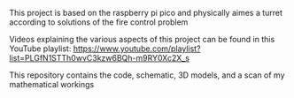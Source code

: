 This project is based on the raspberry pi pico and physically aimes a turret according to solutions of the fire control problem

Videos explaining the various aspects of this project can be found in this YouTube playlist: https://www.youtube.com/playlist?list=PLGfN1STTh0wvC3kzw6BQh-m9RY0Xc2X_s

This repository contains the code, schematic, 3D models, and a scan of my mathematical workings
